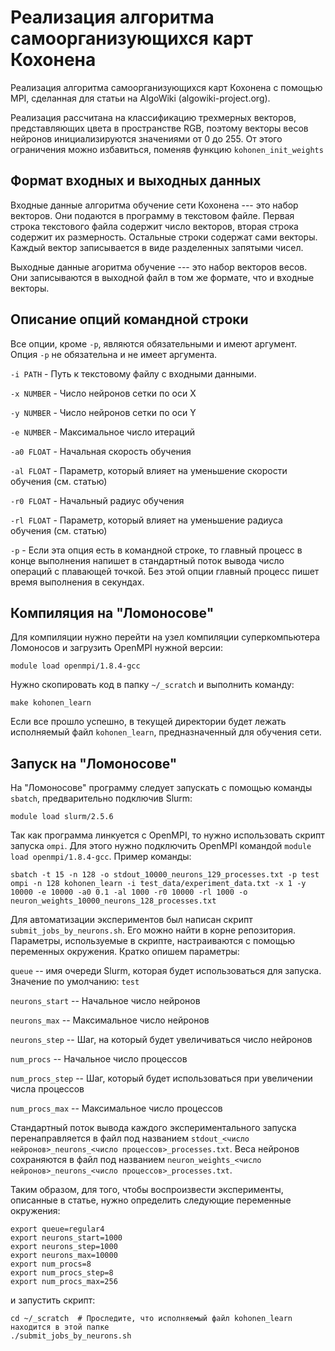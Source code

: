 # Реализация алгоритма самоорганизующихся карт Кохонена

Реализация алгоритма самоорганизующихся карт Кохонена с помощью MPI, сделанная для статьи на AlgoWiki (algowiki-project.org).

Реализация рассчитана на классификацию трехмерных векторов, представляющих цвета в пространстве RGB, поэтому векторы весов нейронов инициализируются значениями от 0 до 255. От этого ограничения можно избавиться, поменяв функцию ``kohonen_init_weights``

## Формат входных и выходных данных

Входные данные алгоритма обучение сети Кохонена --- это набор векторов. Они подаются в программу в текстовом файле. Первая строка текстового файла содержит число векторов, вторая строка содержит их размерность. Остальные строки содержат сами векторы. Каждый вектор записывается в виде разделенных запятыми чисел.

Выходные данные агоритма обучение --- это набор векторов весов. Они записываются в выходной файл в том же формате, что и входные векторы.

## Описание опций командной строки

Все опции, кроме `-p`, являются обязательными и имеют аргумент. Опция `-p` не обязательна и не имеет аргумента.

`-i PATH` - Путь к текстовому файлу с входными данными.

`-x NUMBER` - Число нейронов сетки по оси X

`-y NUMBER` - Число нейронов сетки по оси Y

`-e NUMBER` - Максимальное число итераций

`-a0 FLOAT` - Начальная скорость обучения

`-al FLOAT` - Параметр, который влияет на уменьшение скорости обучения (см. статью)

`-r0 FLOAT` - Начальный радиус обучения

`-rl FLOAT` - Параметр, который влияет на уменьшение радиуса обучения (см. статью)

`-p` - Если эта опция есть в командной строке, то главный процесс в конце выполнения напишет в стандартный поток вывода число операций с плавающей точкой. Без этой опции главный процесс пишет время выполнения в секундах.

## Компиляция на "Ломоносове"

Для компиляции нужно перейти на узел компиляции суперкомпьютера Ломоносов и загрузить OpenMPI нужной версии:

    module load openmpi/1.8.4-gcc

Нужно скопировать код в папку `~/_scratch` и выполнить команду:

    make kohonen_learn

Если все прошло успешно, в текущей директории будет лежать исполняемый файл `kohonen_learn`, предназначенный для обучения сети.

## Запуск на "Ломоносове"

На "Ломоносове" программу следует запускать с помощью команды `sbatch`, предварительно подключив Slurm:

    module load slurm/2.5.6

Так как программа линкуется с OpenMPI, то нужно использовать скрипт запуска `ompi`. Для этого нужно подключить OpenMPI командой `module load openmpi/1.8.4-gcc`. Пример команды:

    sbatch -t 15 -n 128 -o stdout_10000_neurons_129_processes.txt -p test ompi -n 128 kohonen_learn -i test_data/experiment_data.txt -x 1 -y 10000 -e 10000 -a0 0.1 -al 1000 -r0 10000 -rl 1000 -o neuron_weights_10000_neurons_128_processes.txt

Для автоматизации экспериментов был написан скрипт `submit_jobs_by_neurons.sh`. Его можно найти в корне репозитория. Параметры, используемые в скрипте, настраиваются с помощью переменных окружения. Кратко опишем параметры:

`queue` -- имя очереди Slurm, которая будет использоваться для запуска. Значение по умолчанию: `test`

`neurons_start` -- Начальное число нейронов

`neurons_max` -- Максимальное число нейронов

`neurons_step` -- Шаг, на который будет увеличиваться число нейронов

`num_procs` -- Начальное число процессов

`num_procs_step` -- Шаг, который будет использоваться при увеличении числа процессов

`num_procs_max` -- Максимальное число процессов

Стандартный поток вывода каждого экспериментального запуска перенаправляется в файл под названием `stdout_<число нейронов>_neurons_<число процессов>_processes.txt`. Веса нейронов сохраняются в файл под названием `neuron_weights_<число нейронов>_neurons_<число процессов>_processes.txt`.

Таким образом, для того, чтобы воспроизвести эксперименты, описанные в статье, нужно определить следующие переменные окружения:

    export queue=regular4
    export neurons_start=1000
    export neurons_step=1000
    export neurons_max=10000
    export num_procs=8
    export num_procs_step=8
    export num_procs_max=256

и запустить скрипт:

    cd ~/_scratch  # Проследите, что исполняемый файл kohonen_learn находится в этой папке
    ./submit_jobs_by_neurons.sh
